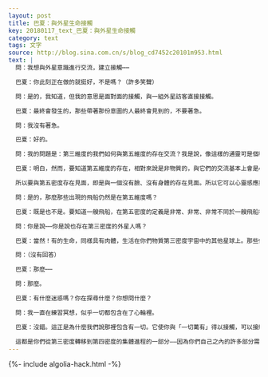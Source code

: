```yaml
---
layout: post
title: 巴夏：與外星生命接觸
key: 20180117_text_巴夏：與外星生命接觸
category: text
tags: 文字
source: http://blog.sina.com.cn/s/blog_cd7452c20101m953.html
text: |
  問：我想與外星意識進行交流，建立接觸⋯⋯

  巴夏：你此刻正在做的就挺好，不是嗎？（許多笑聲）

  問：是的，我知道，但我的意思是面對面的接觸，與一組外星訪客直接接觸。

  巴夏：最終會發生的，那些帶著那份意圖的人最終會見到的，不要著急。

  問：我沒有著急。

  巴夏：好的。

  問：我的問題是：第三維度的我們如何與第五維度的存在交流？我是說，像這樣的通靈可是個稀有現象。

  巴夏：明白，然而，要知道第五維度的存在，相對來說是非物質的，與它們的交流基本上會是心靈感應式的。那些你能夠面對面接觸的，要麼是第三，要麼是第四密度的，——或者是那些能夠在第四或第三密度投射出一個形體的，這樣你們才能看得見它們。

  所以要與第五密度存在見面，即是與一個沒有臉、沒有身體的存在見面。所以它可以心靈感應與你們聯繫——或是呈現出一個物質形體，但是這會發生在一個稍微加速的層面，近似於你們所說的較低星光層，或是以太的層面——你們的振動與他的振動在此有更多的共同之處，雙方也可以以彼此能理解的方式進行互動。有幫助嗎？

  問：是的，那麼那些出現的飛船仍然是在第五維度嗎？

  巴夏：既是也不是。要知道一艘飛船，在第五密度的定義是非常、非常、非常不同於一艘飛船在第三密度的定義的，要知道在那個層面，（正在轉變到第五密度的）我們的體驗是，飛船變成了我們，我們變成了飛船。區別基本上不復存在了。

  問：你是說⋯⋯你是說也存在第三密度的外星人嗎？

  巴夏：當然！有的生命，同樣具有肉體，生活在你們物質第三密度宇宙中的其他星球上。那些依然是外星生命，不是嗎？只不過有時候第四密度的存在，或者是第五、第六密度的生命，會創造一個你們能夠與之互動的物質形體，會投射它們自身的一部分，只是一部分，到那個物質形體中，以便創造出一個你們能夠與之互動的形象。那並非該存在的全部，簡單地說，明白嗎？

  問：（沒有回答）

  巴夏：那麼⋯⋯

  問：那麼。

  巴夏：有什麼迷惑嗎？你在探尋什麼？你想問什麼？

  問：我一直在練習冥想，似乎一切都包含在了心輪裡。

  巴夏：沒錯。這正是為什麼我們說那裡包含有一切。它使你與「一切萬有」得以接觸，可以接觸到任何可能的實相。你可以用你的意願，在那個狀態下微調頻帶寬度，與全體內的任意特定頻率進行接觸，是的，你可以那麼做，但是，這類交流，主要必須先發生在你自己內在，在更加公然的接觸發生之前。

  這都是你們從第三密度轉移到第四密度的集體進程的一部分——因為你們自己之內的許多部分需要先被整合。
---
```


{%- include algolia-hack.html -%}

